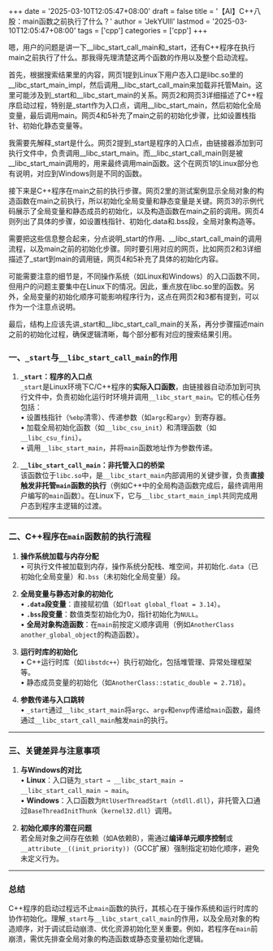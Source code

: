 +++
date = '2025-03-10T12:05:47+08:00'
draft = false
title = '【AI】C++八股：main函数之前执行了什么？'
author = 'JekYUlll'
lastmod = '2025-03-10T12:05:47+08:00'
tags = ['cpp']
categories = ['cpp']
+++

嗯，用户的问题是讲一下__libc_start_call_main和_start，还有C++程序在执行main之前执行了什么。那我得先理清楚这两个函数的作用以及整个启动流程。

首先，根据搜索结果里的内容，网页1提到Linux下用户态入口是libc.so里的__libc_start_main_impl，然后调用__libc_start_call_main来加载非托管Main。这里可能涉及到_start和__libc_start_main的关系。网页2和网页3详细描述了C++程序启动过程，特别是_start作为入口点，调用__libc_start_main，然后初始化全局变量，最后调用main。网页4和5补充了main之前的初始化步骤，比如设置栈指针、初始化静态变量等。

我需要先解释_start是什么。网页2提到_start是程序的入口点，由链接器添加到可执行文件中，负责调用__libc_start_main。而__libc_start_call_main则是被__libc_start_main调用的，用来最终调用main函数。这个在网页1的Linux部分也有说明，对应到Windows则是不同的函数。

接下来是C++程序在main之前的执行步骤。网页2里的测试案例显示全局对象的构造函数在main之前执行，所以初始化全局变量和静态变量是关键。网页3的示例代码展示了全局变量和静态成员的初始化，以及构造函数在main之前的调用。网页4则列出了具体的步骤，如设置栈指针、初始化.data和.bss段，全局对象构造等。

需要把这些信息整合起来，分点说明_start的作用、__libc_start_call_main的调用流程，以及main之前的初始化步骤。同时要引用对应的网页，比如网页2和3详细描述了_start到main的调用链，网页4和5补充了具体的初始化内容。

可能需要注意的细节是，不同操作系统（如Linux和Windows）的入口函数不同，但用户的问题主要集中在Linux下的情况。因此，重点放在libc.so里的函数。另外，全局变量的初始化顺序可能影响程序行为，这点在网页2和3都有提到，可以作为一个注意点说明。

最后，结构上应该先讲_start和__libc_start_call_main的关系，再分步骤描述main之前的初始化过程，确保逻辑清晰，每个部分都有对应的搜索结果引用。




### 一、`_start`与`__libc_start_call_main`的作用
1. **`_start`：程序的入口点**  
   `_start`是Linux环境下C/C++程序的**实际入口函数**，由链接器自动添加到可执行文件中，负责初始化运行时环境并调用`__libc_start_main`。它的核心任务包括：  
   • 设置栈指针（`%ebp`清零）、传递参数（如`argc`和`argv`）到寄存器。  
   • 加载全局初始化函数（如`__libc_csu_init`）和清理函数（如`__libc_csu_fini`）。  
   • 调用`__libc_start_main`，并将`main`函数地址作为参数传递。  

2. **`__libc_start_call_main`：非托管入口的桥梁**  
   该函数位于`libc.so`中，是`__libc_start_main`内部调用的关键步骤，负责**直接触发非托管`main`函数的执行**（例如C++中的全局构造函数完成后，最终调用用户编写的`main`函数）。在Linux下，它与`__libc_start_main_impl`共同完成用户态到程序主逻辑的过渡。

---

### 二、C++程序在`main`函数前的执行流程
1. **操作系统加载与内存分配**  
   • 可执行文件被加载到内存，操作系统分配栈、堆空间，并初始化`.data`（已初始化全局变量）和`.bss`（未初始化全局变量）段。  

2. **全局变量与静态对象的初始化**  
   • **`.data`段变量**：直接赋初值（如`float global_float = 3.14`）。  
   • **`.bss`段变量**：数值类型初始化为0，指针初始化为`NULL`。  
   • **全局对象构造函数**：在`main`前按定义顺序调用（例如`AnotherClass another_global_object`的构造函数）。  

3. **运行时库的初始化**  
   • C++运行时库（如`libstdc++`）执行初始化，包括堆管理、异常处理框架等。  
   • 静态成员变量的初始化（如`AnotherClass::static_double = 2.718`）。  

4. **参数传递与入口跳转**  
   • `_start`通过`__libc_start_main`将`argc`、`argv`和`envp`传递给`main`函数，最终通过`__libc_start_call_main`触发`main`的执行。

---

### 三、关键差异与注意事项
1. **与Windows的对比**  
   • **Linux**：入口链为`_start → __libc_start_main → __libc_start_call_main → main`。  
   • **Windows**：入口函数为`RtlUserThreadStart`（`ntdll.dll`），非托管入口通过`BaseThreadInitThunk`（`kernel32.dll`）调用。  

2. **初始化顺序的潜在问题**  
   若全局对象之间存在依赖（如A依赖B），需通过**编译单元顺序控制**或`__attribute__((init_priority))`（GCC扩展）强制指定初始化顺序，避免未定义行为。

---

### 总结
C++程序的启动过程远不止`main`函数的执行，其核心在于操作系统和运行时库的协作初始化。理解`_start`与`__libc_start_call_main`的作用，以及全局对象的构造顺序，对于调试启动崩溃、优化资源初始化至关重要。例如，若程序在`main`前崩溃，需优先排查全局对象的构造函数或静态变量初始化逻辑。